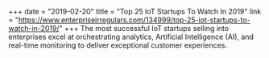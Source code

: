 +++
date = "2019-02-20"
title = "Top 25 IoT Startups To Watch In 2019"
link = "https://www.enterpriseirregulars.com/134999/top-25-iot-startups-to-watch-in-2019/"
+++
The most successful IoT startups selling into enterprises excel at orchestrating analytics, Artificial Intelligence (AI), and real-time monitoring to deliver exceptional customer experiences.